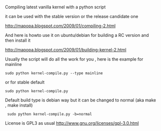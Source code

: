 Compiling latest vanilla kernel with a python script

it can be used with the stable version or the release candidate one

http://mapopa.blogspot.com/2009/01/compiling-2.html

And here is howto use it on ubuntu/debian for building a RC version and then install it 

http://mapopa.blogspot.com/2009/01/building-kernel-2.html


Usually the script will do all the work for you , here is the example for mainline
 
    sudo python kernel-compile.py --type mainline


or for stable default


    sudo python kernel-compile.py
    
    

Default build type is debian way but it can be changed to normal (aka make , make install)

     sudo python kernel-compile.py -b=normal

License is GPL3 as usual
http://www.gnu.org/licenses/gpl-3.0.html
